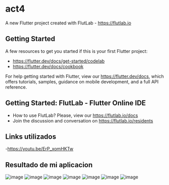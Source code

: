 # act4

A new Flutter project created with FlutLab - https://flutlab.io

## Getting Started

A few resources to get you started if this is your first Flutter project:

- https://flutter.dev/docs/get-started/codelab
- https://flutter.dev/docs/cookbook

For help getting started with Flutter, view our
https://flutter.dev/docs, which offers tutorials,
samples, guidance on mobile development, and a full API reference.

## Getting Started: FlutLab - Flutter Online IDE

- How to use FlutLab? Please, view our https://flutlab.io/docs
- Join the discussion and conversation on https://flutlab.io/residents


## Links utilizados

-https://youtu.be/ErP_xomHKTw


## Resultado de mi aplicacion
![image](https://github.com/ValdezMich128/act4-login/assets/143743936/4aec60b6-4160-4829-a944-aedc162c57a5)
![image](https://github.com/ValdezMich128/act4-login/assets/143743936/50236322-16bb-4021-b0b8-7a23032f5cb2)
![image](https://github.com/ValdezMich128/act4-login/assets/143743936/69532b09-04bd-4395-b7ad-f178f105d2ba)
![image](https://github.com/ValdezMich128/act4-login/assets/143743936/7695c670-b08b-4b6d-94f5-465ccb5c9547)
![image](https://github.com/ValdezMich128/act4-login/assets/143743936/f7683b43-5fad-44f1-a1d5-56a59e3e54b7)
![image](https://github.com/ValdezMich128/act4-login/assets/143743936/7473c71f-7477-4ea7-a040-8ed86103847a)
![image](https://github.com/ValdezMich128/act4-login/assets/143743936/eb561a0e-b39b-4d9c-b1ec-ee08bd4e6c89)


